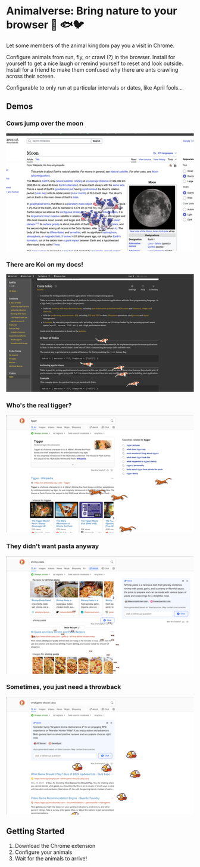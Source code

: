 # Animalverse: Bring nature to your browser 🐅 🐟🐦
Let some members of the animal kingdom pay you a visit in Chrome.

Configure animals from run, fly, or crawl (?) in the browser. Install for yourself to get a nice laugh or remind yourself to reset and look outside. Install for a friend to make them confused why there are ants crawling across their screen. 

Configurable to only run at particular intervals or dates, like April fools...

## Demos
### Cows jump over the moon
![cows](./src/assets/cows_moon.png)

### There are Koi on my docs!
![koi](./src/assets/rust_docs.png)

### Who's the real tigger?
![tiggers](./src/assets/tiggers.png)

### They didn't want pasta anyway
![ants](./src/assets/they_didnt_want_pasta_anyway.png)

### Sometimes, you just need a throwback
![flappy](./src/assets/2013_peak.png)

## Getting Started
1. Download the Chrome extension
2. Configure your animals
3. Wait for the animals to arrive!